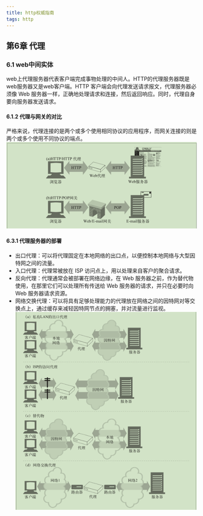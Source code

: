 ```yaml
---
title: http权威指南
tags: http
---
```

## 第6章 代理
### 6.1 web中间实体
web上代理服务器代表客户端完成事物处理的中间人。HTTP的代理服务器既是web服务器又是web客户端。HTTP 客户端会向代理发送请求报文，代理服务器必须像 Web 服务器一样，正确地处理请求和连接，然后返回响应。同时，代理自身要向服务器发送请求。   

#### 6.1.2 代理与网关的对比
严格来说，代理连接的是两个或多个使用相同协议的应用程序，而网关连接的则是
两个或多个使用不同协议的端点。
![proxyAndgateway](权威指南/proxyAndGateway.png)

#### 6.3.1 代理服务器的部署
* 出口代理：可以将代理固定在本地网络的出口点，以便控制本地网络与大型因特网之间的流量。
* 入口代理：代理常被放在 ISP 访问点上，用以处理来自客户的聚合请求。
* 反向代理：代理通常会被部署在网络边缘，在 Web 服务器之前，作为替代物使用，在那里它们可以处理所有传送给 Web 服务器的请求，并只在必要时向 Web 服务器请求资源。
* 网络交换代理：可以将具有足够处理能力的代理放在网络之间的因特网对等交换点上，通过缓存来减轻因特网节点的拥塞，并对流量进行监视。
![proxyDeploy](权威指南/proxyDeploy.png)